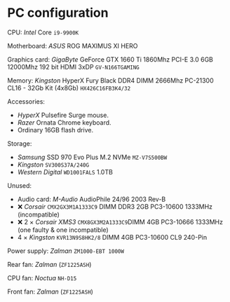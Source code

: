# PC configuration

CPU: _Intel_ Core `i9-9900K`

Motherboard: _ASUS_ ROG MAXIMUS XI HERO

Graphics card: _GigaByte_ GeForce GTX 1660 Ti 1860Mhz PCI-E 3.0 6GB 12000Mhz 192 bit HDMI 3xDP `GV-N166TGAMING`

Memory: _Kingston_ HyperX Fury Black DDR4 DIMM 2666Mhz PC-21300 CL16 - 32Gb Kit (4x8Gb) `HX426C16FB3K4/32`

Accessories:

* _HyperX_ Pulsefire Surge mouse.
* _Razer_ Ornata Chrome keyboard.
* Ordinary 16GB flash drive.

Storage:

* _Samsung_ SSD 970 Evo Plus M.2 NVMe `MZ-V7S500BW`
* _Kingston_ `SV300S37A/240G`
* _Western Digital_ `WD1001FALS` 1.0TB

Unused:

* Audio card: _M-Audio_ AudioPhile 24/96 2003 Rev-B
* :x: _Corsair_ `CMX2GX3M1A1333C9` DIMM DDR3 2GB PC3-10600 1333MHz (incompatible)
* :x: 2 × _Corsair XMS3_ `CMX8GX3M2A1333C9`DIMM 4GB PC3-10666 1333MHz (one faulty & one incompatible)
* 4 × _Kingston_ `KVR13N9S8HK2/8` DIMM 4GB PC3-10600 CL9 240-Pin

Power supply: _Zalman_ `ZM1000-EBT 1000W`

Rear fan: _Zalman_ (`ZF1225ASH`)

CPU fan: _Noctua_ `NH-D15`

Front fan: _Zalman_ (`ZF1225ASH`)
